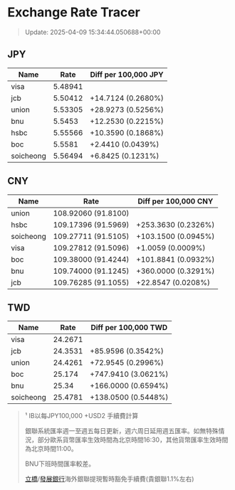 # Exchange Rate Tracer

> Update: 2025-04-09 15:34:44.050688+00:00

## JPY

| Name      |    Rate | Diff per 100,000 JPY   |
|-----------|---------|------------------------|
| visa      | 5.48941 |                        |
| jcb       | 5.50412 | +14.7124 (0.2680%)     |
| union     | 5.53305 | +28.9273 (0.5256%)     |
| bnu       | 5.5453  | +12.2530 (0.2215%)     |
| hsbc      | 5.55566 | +10.3590 (0.1868%)     |
| boc       | 5.5581  | +2.4410 (0.0439%)      |
| soicheong | 5.56494 | +6.8425 (0.1231%)      |

## CNY

| Name      | Rate                | Diff per 100,000 CNY   |
|-----------|---------------------|------------------------|
| union     | 108.92060	(91.8100) |                        |
| hsbc      | 109.17396	(91.5969) | +253.3630 (0.2326%)    |
| soicheong | 109.27711	(91.5105) | +103.1500 (0.0945%)    |
| visa      | 109.27812	(91.5096) | +1.0059 (0.0009%)      |
| boc       | 109.38000	(91.4244) | +101.8841 (0.0932%)    |
| bnu       | 109.74000	(91.1245) | +360.0000 (0.3291%)    |
| jcb       | 109.76285	(91.1055) | +22.8547 (0.0208%)     |

## TWD

| Name      |    Rate | Diff per 100,000 TWD   |
|-----------|---------|------------------------|
| visa      | 24.2671 |                        |
| jcb       | 24.3531 | +85.9596 (0.3542%)     |
| union     | 24.4261 | +72.9545 (0.2996%)     |
| boc       | 25.174  | +747.9410 (3.0621%)    |
| bnu       | 25.34   | +166.0000 (0.6594%)    |
| soicheong | 25.4781 | +138.0500 (0.5448%)    |


> ¹ IB以每JPY100,000 +USD2 手續費計算
>
> 銀聯系統匯率週一至週五每日更新，週六周日延用週五匯率。如無特殊情況，部分歐系貨幣匯率生效時間為北京時間16:30，其他貨幣匯率生效時間為北京時間11:00。
>
> BNU下班時間匯率較差。
>
> [立橋](https://www.wlbank.com.mo/uploads/ueditor/file/20181211/1544536513900230.pdf)/[發展銀行](https://www.mdb.com.mo/Service_Charges_20230728.pdf)海外銀聯提現暫時豁免手續費(貴銀聯1.1%左右)

